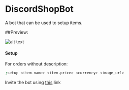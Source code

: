 # DiscordShopBot
A bot that can be used to setup items. 


##Preview:

![alt text](https://www.2builders2tools.de/shopbot/examples/example1.png)


#### Setup

For orders without description:

```sh
;setup <item-name> <item.price> <currency> <image_url>
```

Invite the bot using [this](https://discord.com/oauth2/authorize?client_id=848234262326411275&scope=bot&permissions=268443664) link

